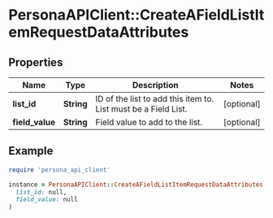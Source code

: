 # PersonaAPIClient::CreateAFieldListItemRequestDataAttributes

## Properties

| Name | Type | Description | Notes |
| ---- | ---- | ----------- | ----- |
| **list_id** | **String** | ID of the list to add this item to. List must be a Field List. | [optional] |
| **field_value** | **String** | Field value to add to the list. | [optional] |

## Example

```ruby
require 'persona_api_client'

instance = PersonaAPIClient::CreateAFieldListItemRequestDataAttributes.new(
  list_id: null,
  field_value: null
)
```

